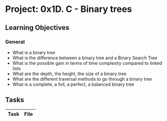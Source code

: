 # Project: 0x1D. C - Binary trees

<h2>Learning Objectives</h2>

<h3>General</h3>

<ul>
<li>What is a binary tree</li>
<li>What is the difference between a binary tree and a Binary Search Tree</li>
<li>What is the possible gain in terms of time complexity compared to linked lists</li>
<li>What are the depth, the height, the size of a binary tree</li>
<li>What are the different traversal methods to go through a binary tree</li>
<li>What is a complete, a full, a perfect, a balanced binary tree</li>
</ul>

<h2>Tasks</h2>

| Task | File |
| ---- | ---- |

